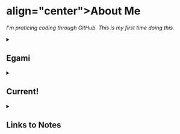 <h1> align="center">About Me</h1>

_I'm praticing coding through GitHub. This is my first time doing this._

<details id=0>
<summary><h2>Egami</h2></summary>

<h3>A little bit about me</h3>

I'm another person trying to learn this program. My name is Egami. 
Fun Fact: I'm actually editing some of this on my phone right now (5/30/2023). 

- **Why did I decide to learn this?**: I needed to learn something new. I also was tired of software, plugins or games that I desired not existing. So I decided I should try learning how to make the stuff I want myself. 
- **What do I want to build first?**: The first thing I really want to build is a plugin or plugins for a minecraft server my friend asked me to work on.
- **Do you even know what you're doing?**: LMFAO. Hell no. I just got here.

<details id=4>
<summary><h3>Socials</h3></summary>
  
Instagram: https://instagram.com/egamiretta
Twitter: https://twitter.com/egamiretta
Tiktok: https://tiktok.com/@egamiretta 
Twitch?? coming soon?
</details></details>

    
<details id=3>
  <summary><h2>Current!</h2></summary>
<details id=1>
<summary><h2>Current Achievements</h2></summary>

_<h3>Shit I actually did myself</h3>_

- **I made my first repository**
- **I made my first branch**
- **I submitted my first pull request**
- **I completed my first merge**
- **I created my first personal repository**
- **I made a ReadMe.md and started editing it**
- **I linked my social media accounts to my GitHub.**
- **reformatted this page once :smile:**
</details>


<details id=2>
<summary><h2>Current Small Goals</h2></summary>
</details>

<details id=5>
<summary><h2>Current Projects</h2></summary>

- **working on a friend's minecraft server**

</details></details>

<details id=6>
<summary><h2>Links to Notes</h2></summary>
</details>
